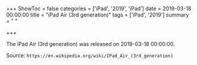 +++
ShowToc = false
categories = ['iPad', '2019', 'iPad']
date = 2019-03-18 00:00:00
title = "iPad Air (3rd generation)"
tags = ['iPad', '2019']
summary = " "

+++

The iPad Air (3rd generation) was released on 2019-03-18 00:00:00.

Source: `https://en.wikipedia.org/wiki/IPad_Air_(3rd_generation)`


